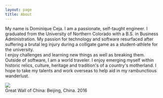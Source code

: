 ```yaml
---
layout: page
title: About
---
```


<p class="message">
  My name is Dominique Ceja. I am a passionate, self-taught engineer. I graduated from the University of Northern Colorado with a B.S. in Business Administration. My passion for technology and software resurfaced after suffering a brutal leg injury during a colligate game as a student-athlete for the university. 
  <br>
I enjoy challenges and learning new things as well as breaking them. 
<br>
Outside of software, I am a world traveler. I enjoy emerging myself within historic relics, culture, heritage and tradition's of a country's motherland. I hope to take my talents and work overseas to help aid in my rambunctious wanderlust.
</p>
<div >
  <img id="img-center" src="{{site.baseurl}}/public/great-wall-of-china.jpg" class="img-responsive">
  <figcaption id="img-caption">Great Wall of China: Beijing, China. 2016</figcaption>
</div>